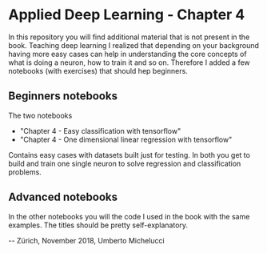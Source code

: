 # Applied Deep Learning - Chapter 4

In this repository you will find additional material that is not present in the book. Teaching deep learning I realized 
that depending on your background having more easy cases can help in understanding the core concepts of what is doing a
neuron, how to train it and so on. Therefore I added a few notebooks (with exercises) that should hep beginners.

## Beginners notebooks

The two notebooks

- "Chapter 4 - Easy classification with tensorflow"
- "Chapter 4 - One dimensional linear regression with tensorflow"

Contains easy cases with datasets built just for testing. In both you get to build and train one single neuron to solve 
regression and classification problems.

## Advanced notebooks

In the other notebooks you will the code I used in the book with the same examples. The titles should be pretty self-explanatory.

-- Zürich, November 2018, Umberto Michelucci
